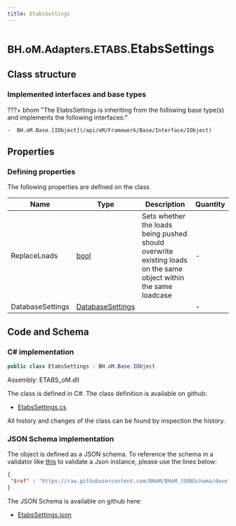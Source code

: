 ```yaml
---
title: EtabsSettings
---
```


# <small>BH.oM.Adapters.ETABS.</small>**EtabsSettings**



## Class structure

### Implemented interfaces and base types

???+ bhom "The EtabsSettings is inheriting from the following base type(s) and implements the following interfaces:"

    -  BH.oM.Base.[IObject](/api/oM/Framework/Base/Interface/IObject)


## Properties



### Defining properties

The following properties are defined on the class

| Name             | Type             | Description      | Quantity         |
|------------------|------------------|------------------|------------------|
| ReplaceLoads | [bool](https://learn.microsoft.com/en-us/dotnet/api/System.Boolean?view=netstandard-2.0) | Sets whether the loads being pushed should overwrite existing loads on the same object within the same loadcase | - |
| DatabaseSettings | [DatabaseSettings](/api/oM/Adapter/Adapters/ETABS/Settings/DataBaseSettings) |  | - |


## Code and Schema

### C# implementation

``` C# title="C#"
public class EtabsSettings : BH.oM.Base.IObject
```

Assembly: ETABS_oM.dll

The class is defined in C#. The class definition is available on github:

- [EtabsSettings.cs](https://github.com/BHoM/ETABS_Toolkit/blob/develop/ETABS_oM/Settings\EtabsSettings.cs)

All history and changes of the class can be found by inspection the history.
### JSON Schema implementation

The object is defined as a JSON schema. To reference the schema in a validator like [this](https://www.jsonschemavalidator.net/) to validate a Json instance, please use the lines below:

``` json title="JSON Schema"
{
 "$ref" : "https://raw.githubusercontent.com/BHoM/BHoM_JSONSchema/develop/ETABS_oM/EtabsSettings.json"
}
```

The JSON Schema is available on github here:

- [EtabsSettings.json](https://github.com/BHoM/BHoM_JSONSchema/blob/develop/ETABS_oM/EtabsSettings.json)
